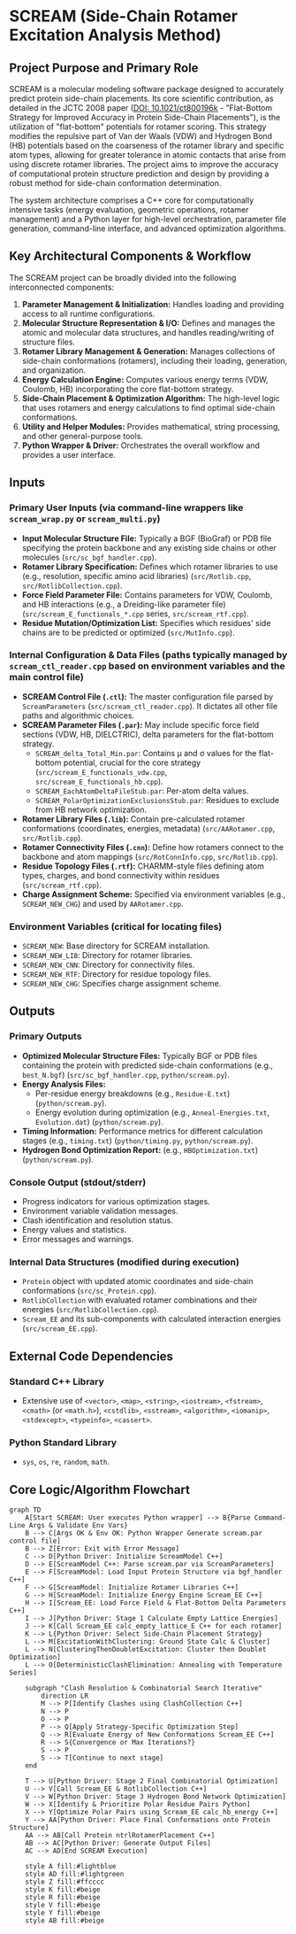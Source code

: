 # SCREAM (Side-Chain Rotamer Excitation Analysis Method)

## Project Purpose and Primary Role

SCREAM is a molecular modeling software package designed to accurately predict protein side-chain placements. Its core scientific contribution, as detailed in the JCTC 2008 paper ([DOI: 10.1021/ct800196k](https://doi.org/10.1021/ct800196k) - "Flat-Bottom Strategy for Improved Accuracy in Protein Side-Chain Placements"), is the utilization of "flat-bottom" potentials for rotamer scoring. This strategy modifies the repulsive part of Van der Waals (VDW) and Hydrogen Bond (HB) potentials based on the coarseness of the rotamer library and specific atom types, allowing for greater tolerance in atomic contacts that arise from using discrete rotamer libraries. The project aims to improve the accuracy of computational protein structure prediction and design by providing a robust method for side-chain conformation determination.

The system architecture comprises a C++ core for computationally intensive tasks (energy evaluation, geometric operations, rotamer management) and a Python layer for high-level orchestration, parameter file generation, command-line interface, and advanced optimization algorithms.

## Key Architectural Components & Workflow

The SCREAM project can be broadly divided into the following interconnected components:

1.  **Parameter Management & Initialization:** Handles loading and providing access to all runtime configurations.
2.  **Molecular Structure Representation & I/O:** Defines and manages the atomic and molecular data structures, and handles reading/writing of structure files.
3.  **Rotamer Library Management & Generation:** Manages collections of side-chain conformations (rotamers), including their loading, generation, and organization.
4.  **Energy Calculation Engine:** Computes various energy terms (VDW, Coulomb, HB) incorporating the core flat-bottom strategy.
5.  **Side-Chain Placement & Optimization Algorithm:** The high-level logic that uses rotamers and energy calculations to find optimal side-chain conformations.
6.  **Utility and Helper Modules:** Provides mathematical, string processing, and other general-purpose tools.
7.  **Python Wrapper & Driver:** Orchestrates the overall workflow and provides a user interface.

## Inputs

### Primary User Inputs (via command-line wrappers like `scream_wrap.py` or `scream_multi.py`)

- **Input Molecular Structure File:** Typically a BGF (BioGraf) or PDB file specifying the protein backbone and any existing side chains or other molecules (`src/sc_bgf_handler.cpp`).
- **Rotamer Library Specification:** Defines which rotamer libraries to use (e.g., resolution, specific amino acid libraries) (`src/Rotlib.cpp`, `src/RotlibCollection.cpp`).
- **Force Field Parameter File:** Contains parameters for VDW, Coulomb, and HB interactions (e.g., a Dreiding-like parameter file) (`src/scream_E_functionals_*.cpp` series, `src/scream_rtf.cpp`).
- **Residue Mutation/Optimization List:** Specifies which residues' side chains are to be predicted or optimized (`src/MutInfo.cpp`).

### Internal Configuration & Data Files (paths typically managed by `scream_ctl_reader.cpp` based on environment variables and the main control file)

- **SCREAM Control File (`.ctl`):** The master configuration file parsed by `ScreamParameters` (`src/scream_ctl_reader.cpp`). It dictates all other file paths and algorithmic choices.
- **SCREAM Parameter Files (`.par`):** May include specific force field sections (VDW, HB, DIELCTRIC), delta parameters for the flat-bottom strategy.
  - `SCREAM_delta_Total_Min.par`: Contains µ and σ values for the flat-bottom potential, crucial for the core strategy (`src/scream_E_functionals_vdw.cpp`, `src/scream_E_functionals_hb.cpp`).
  - `SCREAM_EachAtomDeltaFileStub.par`: Per-atom delta values.
  - `SCREAM_PolarOptimizationExclusionsStub.par`: Residues to exclude from HB network optimization.
- **Rotamer Library Files (`.lib`):** Contain pre-calculated rotamer conformations (coordinates, energies, metadata) (`src/AARotamer.cpp`, `src/Rotlib.cpp`).
- **Rotamer Connectivity Files (`.cnn`):** Define how rotamers connect to the backbone and atom mappings (`src/RotConnInfo.cpp`, `src/Rotlib.cpp`).
- **Residue Topology Files (`.rtf`):** CHARMM-style files defining atom types, charges, and bond connectivity within residues (`src/scream_rtf.cpp`).
- **Charge Assignment Scheme:** Specified via environment variables (e.g., `SCREAM_NEW_CHG`) and used by `AARotamer.cpp`.

### Environment Variables (critical for locating files)

- `SCREAM_NEW`: Base directory for SCREAM installation.
- `SCREAM_NEW_LIB`: Directory for rotamer libraries.
- `SCREAM_NEW_CNN`: Directory for connectivity files.
- `SCREAM_NEW_RTF`: Directory for residue topology files.
- `SCREAM_NEW_CHG`: Specifies charge assignment scheme.

## Outputs

### Primary Outputs

- **Optimized Molecular Structure Files:** Typically BGF or PDB files containing the protein with predicted side-chain conformations (e.g., `best_N.bgf`) (`src/sc_bgf_handler.cpp`, `python/scream.py`).
- **Energy Analysis Files:**
  - Per-residue energy breakdowns (e.g., `Residue-E.txt`) (`python/scream.py`).
  - Energy evolution during optimization (e.g., `Anneal-Energies.txt`, `Evolution.dat`) (`python/scream.py`).
- **Timing Information:** Performance metrics for different calculation stages (e.g., `timing.txt`) (`python/timing.py`, `python/scream.py`).
- **Hydrogen Bond Optimization Report:** (e.g., `HBOptimization.txt`) (`python/scream.py`).

### Console Output (stdout/stderr)

- Progress indicators for various optimization stages.
- Environment variable validation messages.
- Clash identification and resolution status.
- Energy values and statistics.
- Error messages and warnings.

### Internal Data Structures (modified during execution)

- `Protein` object with updated atomic coordinates and side-chain conformations (`src/sc_Protein.cpp`).
- `RotlibCollection` with evaluated rotamer combinations and their energies (`src/RotlibCollection.cpp`).
- `Scream_EE` and its sub-components with calculated interaction energies (`src/scream_EE.cpp`).

## External Code Dependencies

### Standard C++ Library

- Extensive use of `<vector>`, `<map>`, `<string>`, `<iostream>`, `<fstream>`, `<cmath>` (or `<math.h>`), `<cstdlib>`, `<sstream>`, `<algorithm>`, `<iomanip>`, `<stdexcept>`, `<typeinfo>`, `<cassert>`.

### Python Standard Library

- `sys`, `os`, `re`, `random`, `math`.

## Core Logic/Algorithm Flowchart

```mermaid
graph TD
    A[Start SCREAM: User executes Python wrapper] --> B{Parse Command-Line Args & Validate Env Vars}
    B --> C[Args OK & Env OK: Python Wrapper Generate scream.par control file]
    B --> Z[Error: Exit with Error Message]
    C --> D[Python Driver: Initialize ScreamModel C++]
    D --> E[ScreamModel C++: Parse scream.par via ScreamParameters]
    E --> F[ScreamModel: Load Input Protein Structure via bgf_handler C++]
    F --> G[ScreamModel: Initialize Rotamer Libraries C++]
    G --> H[ScreamModel: Initialize Energy Engine Scream_EE C++]
    H --> I[Scream_EE: Load Force Field & Flat-Bottom Delta Parameters C++]
    I --> J[Python Driver: Stage 1 Calculate Empty Lattice Energies]
    J --> K[Call Scream_EE calc_empty_lattice_E C++ for each rotamer]
    K --> L{Python Driver: Select Side-Chain Placement Strategy}
    L --> M[ExcitationWithClustering: Ground State Calc & Cluster]
    L --> N[ClusteringThenDoubletExcitation: Cluster then Doublet Optimization]
    L --> O[DeterministicClashElimination: Annealing with Temperature Series]

    subgraph "Clash Resolution & Combinatorial Search Iterative"
        direction LR
        M --> P[Identify Clashes using ClashCollection C++]
        N --> P
        O --> P
        P --> Q[Apply Strategy-Specific Optimization Step]
        Q --> R[Evaluate Energy of New Conformations Scream_EE C++]
        R --> S{Convergence or Max Iterations?}
        S --> P
        S --> T[Continue to next stage]
    end

    T --> U[Python Driver: Stage 2 Final Combinatorial Optimization]
    U --> V[Call Scream_EE & RotlibCollection C++]
    V --> W[Python Driver: Stage 3 Hydrogen Bond Network Optimization]
    W --> X[Identify & Prioritize Polar Residue Pairs Python]
    X --> Y[Optimize Polar Pairs using Scream_EE calc_hb_energy C++]
    Y --> AA[Python Driver: Place Final Conformations onto Protein Structure]
    AA --> AB[Call Protein ntrlRotamerPlacement C++]
    AB --> AC[Python Driver: Generate Output Files]
    AC --> AD[End SCREAM Execution]

    style A fill:#lightblue
    style AD fill:#lightgreen
    style Z fill:#ffcccc
    style K fill:#beige
    style R fill:#beige
    style V fill:#beige
    style Y fill:#beige
    style AB fill:#beige
```
